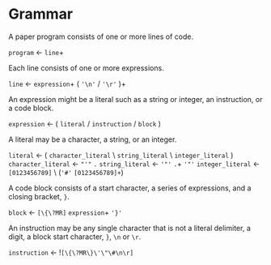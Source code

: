 # Grammar

A paper program consists of one or more lines of code.

`program` ← `line`+

Each line consists of one or more expressions.

`line` ← `expression`+ ( `'\n'` / `'\r'` )+

An expression might be a literal such as a string or integer, an instruction, or a code block.

`expression` ← ( `literal` / `instruction` / `block` )

A literal may be a character, a string, or an integer.

`literal` ← ( `character_literal` \ `string_literal` \ `integer_literal` )
`character_literal` ← `"'"` `.`
`string_literal` ← `'"'` `.`+ `'"'`
`integer_literal` ← `[0123456789]` \ (`'#'` `[0123456789]+`)

A code block consists of a start character, a series of expressions, and a closing bracket, `}`.

`block` ← `[\{\?MR]` `expression`+ `'}'`

An instruction may be any single character that is not a literal delimiter, a digit, a block start character, `}`, `\n` or `\r`.

`instruction` ← !`[\{\?MR\}\'\"\#\n\r]`
